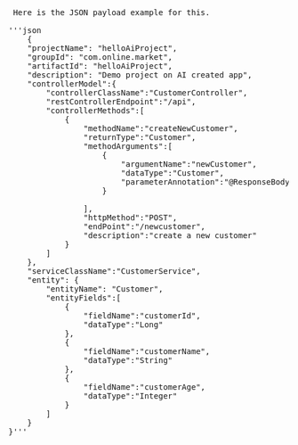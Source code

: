<pre> Here is the JSON payload example for this.

'''json
    {
    "projectName": "helloAiProject",
    "groupId": "com.online.market",
    "artifactId": "helloAiProject",
    "description": "Demo project on AI created app",
    "controllerModel":{
        "controllerClassName":"CustomerController",
        "restControllerEndpoint":"/api",
        "controllerMethods":[
            {
                "methodName":"createNewCustomer",
                "returnType":"Customer",
                "methodArguments":[
                    {
                        "argumentName":"newCustomer",
                        "dataType":"Customer",
                        "parameterAnnotation":"@ResponseBody"
                    }

                ],
                "httpMethod":"POST",
                "endPoint":"/newcustomer",
                "description":"create a new customer"
            }
        ]
    },
    "serviceClassName":"CustomerService",
    "entity": {
        "entityName": "Customer",
        "entityFields":[
            {
                "fieldName":"customerId",
                "dataType":"Long"
            },
            {
                "fieldName":"customerName",
                "dataType":"String"
            },
            {
                "fieldName":"customerAge",
                "dataType":"Integer"
            }
        ]
    }
}'''</pre>
